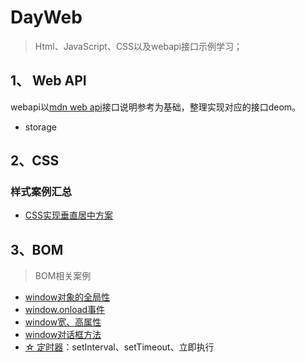 # DayWeb
> Html、JavaScript、CSS以及webapi接口示例学习；

## 1、 Web API
webapi以[mdn web api](https://developer.mozilla.org/zh-CN/docs/Web/API)接口说明参考为基础，整理实现对应的接口deom。
- storage

## 2、CSS
### 样式案例汇总
- [CSS实现垂直居中方案](css3/case/VerticalCenter.html)

## 3、BOM
> BOM相关案例
- [window对象的全局性](bom/window.html)
- [window.onload事件](bom/events.html)
- [window宽、高属性](bom/whProperties.html)
- [window对话框方法](bom/dialogMethods.html)
- [☆ 定时器](bom/timer.html)：setInterval、setTimeout、立即执行
